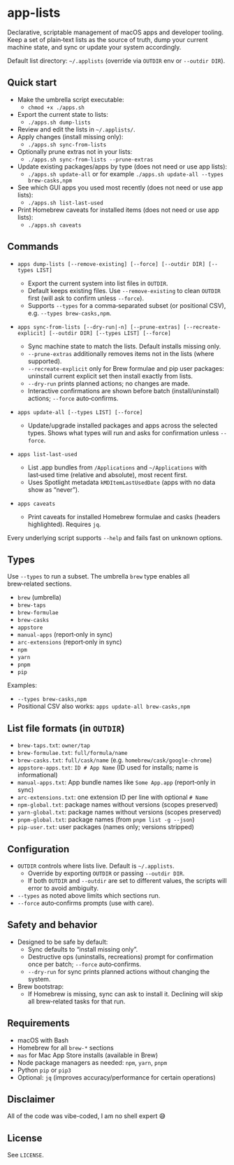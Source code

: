 # app-lists

Declarative, scriptable management of macOS apps and developer tooling. Keep a set of plain‑text lists as the source of truth, dump your current machine state, and sync or update your system accordingly.

Default list directory: `~/.applists` (override via `OUTDIR` env or `--outdir DIR`).

## Quick start

- Make the umbrella script executable:
  - `chmod +x ./apps.sh`
- Export the current state to lists:
  - `./apps.sh dump-lists`
- Review and edit the lists in `~/.applists/`.
- Apply changes (install missing only):
  - `./apps.sh sync-from-lists`
- Optionally prune extras not in your lists:
  - `./apps.sh sync-from-lists --prune-extras`
- Update existing packages/apps by type (does not need or use app lists):
  - `./apps.sh update-all` or for example `./apps.sh update-all --types brew-casks,npm`
- See which GUI apps you used most recently (does not need or use app lists):
  - `./apps.sh list-last-used`
- Print Homebrew caveats for installed items (does not need or use app lists):
  - `./apps.sh caveats`

## Commands

- `apps dump-lists [--remove-existing] [--force] [--outdir DIR] [--types LIST]`
  - Export the current system into list files in `OUTDIR`.
  - Default keeps existing files. Use `--remove-existing` to clean `OUTDIR` first (will ask to confirm unless `--force`).
  - Supports `--types` for a comma‑separated subset (or positional CSV), e.g. `--types brew-casks,npm`.

- `apps sync-from-lists [--dry-run|-n] [--prune-extras] [--recreate-explicit] [--outdir DIR] [--types LIST] [--force]`
  - Sync machine state to match the lists. Default installs missing only.
  - `--prune-extras` additionally removes items not in the lists (where supported).
  - `--recreate-explicit` only for Brew formulae and pip user packages: uninstall current explicit set then install exactly from lists.
  - `--dry-run` prints planned actions; no changes are made.
  - Interactive confirmations are shown before batch (install/uninstall) actions; `--force` auto‑confirms.

- `apps update-all [--types LIST] [--force]`
  - Update/upgrade installed packages and apps across the selected types. Shows what types will run and asks for confirmation unless `--force`.

- `apps list-last-used`
  - List .app bundles from `/Applications` and `~/Applications` with last‑used time (relative and absolute), most recent first.
  - Uses Spotlight metadata `kMDItemLastUsedDate` (apps with no data show as “never”).

- `apps caveats`
  - Print caveats for installed Homebrew formulae and casks (headers highlighted). Requires `jq`.

Every underlying script supports `--help` and fails fast on unknown options.

## Types

Use `--types` to run a subset. The umbrella `brew` type enables all brew‑related sections.

- `brew` (umbrella)
- `brew-taps`
- `brew-formulae`
- `brew-casks`
- `appstore`
- `manual-apps` (report‑only in sync)
- `arc-extensions` (report‑only in sync)
- `npm`
- `yarn`
- `pnpm`
- `pip`

Examples:

- `--types brew-casks,npm`
- Positional CSV also works: `apps update-all brew-casks,npm`

## List file formats (in `OUTDIR`)

- `brew-taps.txt`: `owner/tap`
- `brew-formulae.txt`: `full/formula/name`
- `brew-casks.txt`: `full/cask/name` (e.g. `homebrew/cask/google-chrome`)
- `appstore-apps.txt`: `ID # App Name` (ID used for installs; name is informational)
- `manual-apps.txt`: App bundle names like `Some App.app` (report‑only in sync)
- `arc-extensions.txt`: one extension ID per line with optional `# Name`
- `npm-global.txt`: package names without versions (scopes preserved)
- `yarn-global.txt`: package names without versions (scopes preserved)
- `pnpm-global.txt`: package names (from `pnpm list -g --json`)
- `pip-user.txt`: user packages (names only; versions stripped)

## Configuration

- `OUTDIR` controls where lists live. Default is `~/.applists`.
  - Override by exporting `OUTDIR` or passing `--outdir DIR`.
  - If both `OUTDIR` and `--outdir` are set to different values, the scripts will error to avoid ambiguity.
- `--types` as noted above limits which sections run.
- `--force` auto‑confirms prompts (use with care).

## Safety and behavior

- Designed to be safe by default:
  - Sync defaults to “install missing only”.
  - Destructive ops (uninstalls, recreations) prompt for confirmation once per batch; `--force` auto‑confirms.
  - `--dry-run` for sync prints planned actions without changing the system.
- Brew bootstrap:
  - If Homebrew is missing, sync can ask to install it. Declining will skip all brew‑related tasks for that run.

## Requirements

- macOS with Bash
- Homebrew for all `brew-*` sections
- `mas` for Mac App Store installs (available in Brew)
- Node package managers as needed: `npm`, `yarn`, `pnpm`
- Python `pip` or `pip3`
- Optional: `jq` (improves accuracy/performance for certain operations)

## Disclaimer

All of the code was vibe-coded, I am no shell expert 😅

## License

See `LICENSE`.
